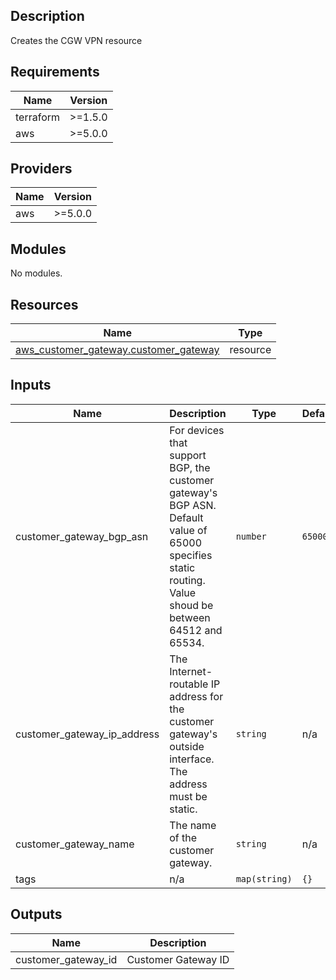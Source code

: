 ## Description

Creates the CGW VPN resource

<!-- BEGIN_TF_DOCS -->
## Requirements

| Name | Version |
|------|---------|
| terraform | >=1.5.0 |
| aws | >=5.0.0 |

## Providers

| Name | Version |
|------|---------|
| aws | >=5.0.0 |

## Modules

No modules.

## Resources

| Name | Type |
|------|------|
| [aws_customer_gateway.customer_gateway](https://registry.terraform.io/providers/hashicorp/aws/latest/docs/resources/customer_gateway) | resource |

## Inputs

| Name | Description | Type | Default | Required |
|------|-------------|------|---------|:--------:|
| customer\_gateway\_bgp\_asn | For devices that support BGP, the customer gateway's BGP ASN. Default value of 65000 specifies static routing. Value shoud be between 64512 and 65534. | `number` | `65000` | no |
| customer\_gateway\_ip\_address | The Internet-routable IP address for the customer gateway's outside interface. The address must be static. | `string` | n/a | yes |
| customer\_gateway\_name | The name of the customer gateway. | `string` | n/a | yes |
| tags | n/a | `map(string)` | `{}` | no |

## Outputs

| Name | Description |
|------|-------------|
| customer\_gateway\_id | Customer Gateway ID |
<!-- END_TF_DOCS -->
